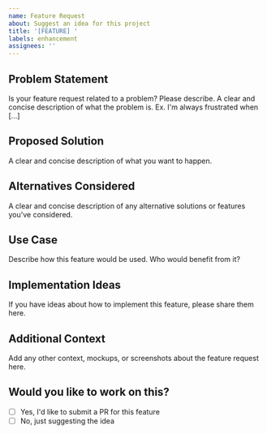 ```yaml
---
name: Feature Request
about: Suggest an idea for this project
title: '[FEATURE] '
labels: enhancement
assignees: ''
---
```


## Problem Statement

Is your feature request related to a problem? Please describe.
A clear and concise description of what the problem is. Ex. I'm always frustrated when [...]

## Proposed Solution

A clear and concise description of what you want to happen.

## Alternatives Considered

A clear and concise description of any alternative solutions or features you've considered.

## Use Case

Describe how this feature would be used. Who would benefit from it?

## Implementation Ideas

If you have ideas about how to implement this feature, please share them here.

## Additional Context

Add any other context, mockups, or screenshots about the feature request here.

## Would you like to work on this?

- [ ] Yes, I'd like to submit a PR for this feature
- [ ] No, just suggesting the idea
